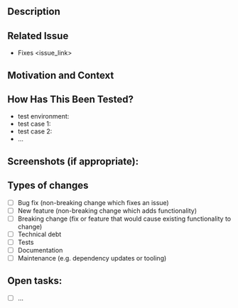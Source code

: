 <!--
Thanks for submitting a change to ownCloud!

This is the bug tracker for Web. Find other components at https://github.com/owncloud/core/blob/master/.github/CONTRIBUTING.md#guidelines

For fixing potential security issues please see https://owncloud.org/security/

To make it possible for us to get your change reviewed and merged please carefully fill out the requested information below.

Please set the following labels:

- Set label "Status:Needs-Review" for review or "Status:In-Progress" or save as draft PR in case the PR still has open tasks
- Set label "Category:*" where it fits best
- Assignment: assign to self
- Reviewers: pick at least one
-->

## Description
<!--- Describe your changes in detail -->

## Related Issue
<!--- This project only accepts pull requests related to open issues -->
<!--- If suggesting a new feature or change, please discuss it in an issue first -->
<!--- If fixing a bug, there should be an issue describing it with steps to reproduce -->
<!--- Please link to the issue here: -->
- Fixes <issue_link>

## Motivation and Context
<!--- Why is this change required? What problem does it solve? -->

## How Has This Been Tested?
<!--- Please describe in detail how you tested your changes. -->
<!--- Include details of your testing environment, and the tests you ran to -->
<!--- see how your change affects other areas of the code, etc. -->
- test environment:
- test case 1:
- test case 2:
- ...

## Screenshots (if appropriate):

## Types of changes
<!--- What types of changes does your code introduce? Put an `x` in all the boxes that apply: -->
- [ ] Bug fix (non-breaking change which fixes an issue)
- [ ] New feature (non-breaking change which adds functionality)
- [ ] Breaking change (fix or feature that would cause existing functionality to change)
- [ ] Technical debt
- [ ] Tests
- [ ] Documentation
- [ ] Maintenance (e.g. dependency updates or tooling)

## Open tasks:
<!-- In case of incomplete PR, please list the open tasks here -->
<!-- Please make sure to keep your PR in draft mode until it's ready for review -->
- [ ] ...
